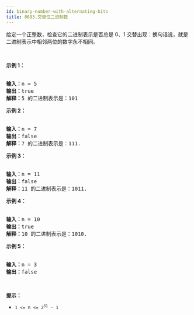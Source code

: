 ```yaml
---
id: binary-number-with-alternating-bits
title: 0693.交替位二进制数
---
```

给定一个正整数，检查它的二进制表示是否总是 0、1 交替出现：换句话说，就是二进制表示中相邻两位的数字永不相同。

 

**示例 1：**


<pre><br/><strong>输入：</strong>n = 5<br/><strong>输出：</strong>true<br/><strong>解释：</strong>5 的二进制表示是：101<br/></pre>

**示例 2：**


<pre><br/><strong>输入：</strong>n = 7<br/><strong>输出：</strong>false<br/><strong>解释：</strong>7 的二进制表示是：111.</pre>

**示例 3：**


<pre><br/><strong>输入：</strong>n = 11<br/><strong>输出：</strong>false<br/><strong>解释：</strong>11 的二进制表示是：1011.</pre>

**示例 4：**


<pre><br/><strong>输入：</strong>n = 10<br/><strong>输出：</strong>true<br/><strong>解释：</strong>10 的二进制表示是：1010.</pre>

**示例 5：**


<pre><br/><strong>输入：</strong>n = 3<br/><strong>输出：</strong>false<br/></pre>

 

**提示：**


- <code>1 &lt;= n &lt;= 2<sup>31</sup> - 1</code>
